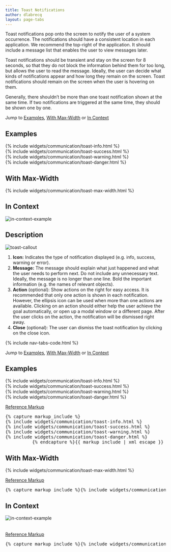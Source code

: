 ```yaml
---
title: Toast Notifications
author: dlabrecq
layout: page-tabs
---
```

<div class="tab-content">
  <div role="tabpanel" class="tab-pane active" id="overview">
    <p>Toast notifications pop onto the screen to notify the user of a system occurrence. The notifications should have
    a consistent location in each application. We recommend the top-right of the application. It should include a
    message list that enables the user to view messages later.</p>
    <p>Toast notifications should be transient and stay on the screen for 8 seconds, so that they do not block the
    information behind them for too long, but allows the user to read the message. Ideally, the user can decide what
    kinds of notifications appear and how long they remain on the screen. Toast notifications should remain on the
    screen when the user is hovering on them.</p>
    <p>Generally, there shouldn’t be more than one toast notification shown at the same time. If two notifications are
    triggered at the same time, they should be shown one by one.</p>
    <p>Jump to <a href="#example-overview-1">Examples</a>, <a href="#example-overview-2">With Max-Width</a> or <a href="#example-overview-3">In Context</a></p>
    <h2 id="example-overview-1">Examples</h2>
    <div class="example-pf">
      {% include widgets/communication/toast-info.html %}<br>
      {% include widgets/communication/toast-success.html %}<br>
      {% include widgets/communication/toast-warning.html %}<br>
      {% include widgets/communication/toast-danger.html %}
    </div>
    <h2 id="example-overview-2">With Max-Width</h2>
    <div class="example-pf">
      {% include widgets/communication/toast-max-width.html %}
    </div>
    <h2 id="example-overview-3">In Context</h2>
    <div>
      <img src="{{site.baseurl}}assets/img/example_toast2.png" alt="in-context-example"/>
    </div>
  </div>
  <div role="tabpanel" class="tab-pane" id="design">
    <h2>Description</h2>
    <div class="row">
      <div class="col-md-7 col-lg-5">
        <img src="{{site.baseurl}}assets/img/toast_callout.png" alt="toast-callout"/>
      </div>
      <div class="col-md-5 col-lg-7">
        <ol>
          <li><b>Icon:</b> Indicates the type of notification displayed (e.g. info, success, warning or error).</li>
          <li><b>Message:</b> The message should explain what just happened and what the user needs to perform next. Do not include any unnecessary text. Ideally, the message is no longer than one line. Bold the important information (e.g. the names of relevant objects).</li>
          <li><b>Action</b> (optional): Show actions on the right for easy access. It is recommended that only one action is shown in each notification. However, the ellipsis icon can be used when more than one actions are available. Clicking on an action should either help the user achieve the goal automatically, or open up a modal window or a different page. After the user clicks on the action, the notification will be dismissed right away.</li>
          <li><b>Close</b> (optional): The user can dismiss the toast notification by clicking on the close icon.</li>
        </ol>
      </div>
    </div>
  </div>
  <div role="tabpanel" class="tab-pane" id="code">
    {% include nav-tabs-code.html %}
    <div class="tab-content">
      <div role="tabpanel" class="tab-pane nested active" id="html-css">
        <p>Jump to <a href="#example-code-1">Examples</a>, <a href="#example-code-2">With Max-Width</a> or <a href="#example-code-3">In Context</a></p>
        <h2 id="example-code-1">Examples</h2>
        <div class="example-pf">
          {% include widgets/communication/toast-info.html %}<br>
          {% include widgets/communication/toast-success.html %}<br>
          {% include widgets/communication/toast-warning.html %}<br>
          {% include widgets/communication/toast-danger.html %}
        </div>
        <p class="reference-markup"><a class="collapse-toggle" data-toggle="collapse" aria-expanded="true" aria-controls="markup-1" href="#markup-1">Reference Markup</a></p>
        <div class="collapse in" id="markup-1">
          <pre class="prettyprint">{% capture markup_include %}
{% include widgets/communication/toast-info.html %}
{% include widgets/communication/toast-success.html %}
{% include widgets/communication/toast-warning.html %}
{% include widgets/communication/toast-danger.html %}
          {% endcapture %}{{ markup_include | xml_escape }}</pre>
        </div>
        <h2 id="example-code-2">With Max-Width</h2>
        <div class="example-pf">
          {% include widgets/communication/toast-max-width.html %}
        </div>
        <p class="reference-markup"><a class="collapse-toggle" data-toggle="collapse" aria-expanded="true" aria-controls="markup-2" href="#markup-2">Reference Markup</a></p>
        <div class="collapse in" id="markup-2">
          <pre class="prettyprint">{% capture markup_include %}{% include widgets/communication/toast-max-width.html %}{% endcapture %}{{ markup_include | xml_escape }}</pre>
        </div>
        <h2 id="example-code-3">In Context</h2>
        <div style="padding-bottom: 20px;">
          <img src="{{site.baseurl}}assets/img/example_toast2.png" alt="in-context-example"/>
        </div>
        <p class="reference-markup"><a class="collapse-toggle" data-toggle="collapse" aria-expanded="true" aria-controls="markup-3" href="#markup-3">Reference Markup</a></p>
        <div class="collapse in" id="markup-3">
          <pre class="prettyprint">{% capture markup_include %}{% include widgets/communication/toast-in-context.html %}{% endcapture %}{{ markup_include | xml_escape }}</pre>
        </div>
      </div>
      <div role="tabpanel" class="tab-pane nested" id="angular">
        <div ng-app="docsApp" ng-controller="DocsController" class="content">
          <div ng-include src="'/components/angular-patternfly/dist/docs/partials/api/patternfly.notification.directive.pfInlineNotification.html'"></div>
        </div>
      </div>
    </div>
  </div>
</div>
